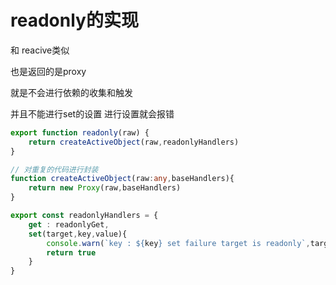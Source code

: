 # readonly的实现

和 reacive类似

也是返回的是proxy

就是不会进行依赖的收集和触发

并且不能进行set的设置 进行设置就会报错

```ts
export function readonly(raw) {
    return createActiveObject(raw,readonlyHandlers)
}

// 对重复的代码进行封装
function createActiveObject(raw:any,baseHandlers){
    return new Proxy(raw,baseHandlers)
}

```

```ts
export const readonlyHandlers = {
    get : readonlyGet,
    set(target,key,value){
        console.warn(`key : ${key} set failure target is readonly`,target)
        return true
    }
}
```

